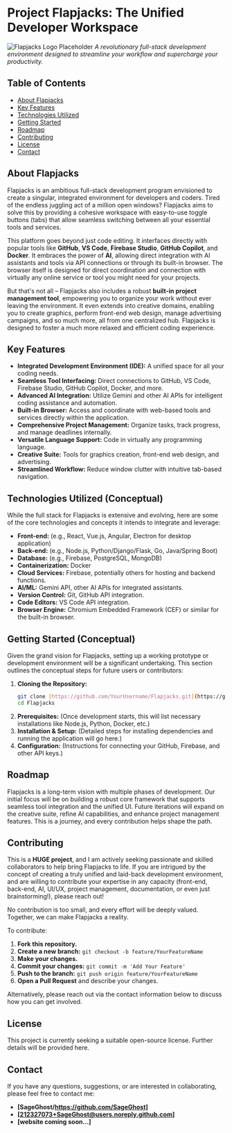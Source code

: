 # Project Flapjacks: The Unified Developer Workspace

![Flapjacks Logo Placeholder](https://github.com/SageGhost/images/blob/main/Gemini_Generated_Image_411dmf411dmf411d.png?raw=true)
*A revolutionary full-stack development environment designed to streamline your workflow and supercharge your productivity.*

## Table of Contents

* [About Flapjacks](#about-flapjacks)
* [Key Features](#key-features)
* [Technologies Utilized](#technologies-utilized)
* [Getting Started](#getting-started)
* [Roadmap](#roadmap)
* [Contributing](#contributing)
* [License](#license)
* [Contact](#contact)

## About Flapjacks

Flapjacks is an ambitious full-stack development program envisioned to create a singular, integrated environment for developers and coders. Tired of the endless juggling act of a million open windows? Flapjacks aims to solve this by providing a cohesive workspace with easy-to-use toggle buttons (tabs) that allow seamless switching between all your essential tools and services.

This platform goes beyond just code editing. It interfaces directly with popular tools like **GitHub**, **VS Code**, **Firebase Studio**, **GitHub Copilot**, and **Docker**. It embraces the power of **AI**, allowing direct integration with AI assistants and tools via API connections or through its built-in browser. The browser itself is designed for direct coordination and connection with virtually any online service or tool you might need for your projects.

But that's not all – Flapjacks also includes a robust **built-in project management tool**, empowering you to organize your work without ever leaving the environment. It even extends into creative domains, enabling you to create graphics, perform front-end web design, manage advertising campaigns, and so much more, all from one centralized hub. Flapjacks is designed to foster a much more relaxed and efficient coding experience.

## Key Features

* **Integrated Development Environment (IDE):** A unified space for all your coding needs.
* **Seamless Tool Interfacing:** Direct connections to GitHub, VS Code, Firebase Studio, GitHub Copilot, Docker, and more.
* **Advanced AI Integration:** Utilize Gemini and other AI APIs for intelligent coding assistance and automation.
* **Built-in Browser:** Access and coordinate with web-based tools and services directly within the application.
* **Comprehensive Project Management:** Organize tasks, track progress, and manage deadlines internally.
* **Versatile Language Support:** Code in virtually any programming language.
* **Creative Suite:** Tools for graphics creation, front-end web design, and advertising.
* **Streamlined Workflow:** Reduce window clutter with intuitive tab-based navigation.

## Technologies Utilized (Conceptual)

While the full stack for Flapjacks is extensive and evolving, here are some of the core technologies and concepts it intends to integrate and leverage:

* **Front-end:** (e.g., React, Vue.js, Angular, Electron for desktop application)
* **Back-end:** (e.g., Node.js, Python/Django/Flask, Go, Java/Spring Boot)
* **Database:** (e.g., Firebase, PostgreSQL, MongoDB)
* **Containerization:** Docker
* **Cloud Services:** Firebase, potentially others for hosting and backend functions.
* **AI/ML:** Gemini API, other AI APIs for integrated assistants.
* **Version Control:** Git, GitHub API integration.
* **Code Editors:** VS Code API integration.
* **Browser Engine:** Chromium Embedded Framework (CEF) or similar for the built-in browser.

## Getting Started (Conceptual)

Given the grand vision for Flapjacks, setting up a working prototype or development environment will be a significant undertaking. This section outlines the conceptual steps for future users or contributors:

1.  **Cloning the Repository:**
    ```bash
    git clone [https://github.com/YourUsername/Flapjacks.git](https://github.com/YourUsername/Flapjacks.git)
    cd Flapjacks
    ```
2.  **Prerequisites:** (Once development starts, this will list necessary installations like Node.js, Python, Docker, etc.)
3.  **Installation & Setup:** (Detailed steps for installing dependencies and running the application will go here.)
4.  **Configuration:** (Instructions for connecting your GitHub, Firebase, and other API keys.)

## Roadmap

Flapjacks is a long-term vision with multiple phases of development. Our initial focus will be on building a robust core framework that supports seamless tool integration and the unified UI. Future iterations will expand on the creative suite, refine AI capabilities, and enhance project management features. This is a journey, and every contribution helps shape the path.

## Contributing

This is a **HUGE project**, and I am actively seeking passionate and skilled collaborators to help bring Flapjacks to life. If you are intrigued by the concept of creating a truly unified and laid-back development environment, and are willing to contribute your expertise in any capacity (front-end, back-end, AI, UI/UX, project management, documentation, or even just brainstorming!), please reach out!

No contribution is too small, and every effort will be deeply valued. Together, we can make Flapjacks a reality.

To contribute:

1.  **Fork this repository.**
2.  **Create a new branch:** `git checkout -b feature/YourFeatureName`
3.  **Make your changes.**
4.  **Commit your changes:** `git commit -m 'Add Your Feature'`
5.  **Push to the branch:** `git push origin feature/YourFeatureName`
6.  **Open a Pull Request** and describe your changes.

Alternatively, please reach out via the contact information below to discuss how you can get involved.

## License

This project is currently seeking a suitable open-source license. Further details will be provided here.

## Contact

If you have any questions, suggestions, or are interested in collaborating, please feel free to contact me:

* **[SageGhost/https://github.com/SageGhost]**
* **[212327073+SageGhost@users.noreply.github.com]**
* **[website coming soon...]**
